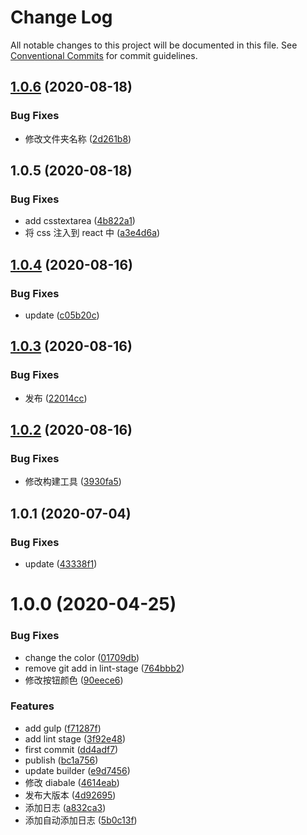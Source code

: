 # Change Log

All notable changes to this project will be documented in this file.
See [Conventional Commits](https://conventionalcommits.org) for commit guidelines.

## [1.0.6](https://github.com/nu-system/react/compare/@_nu/css-input@1.0.5...@_nu/css-input@1.0.6) (2020-08-18)

### Bug Fixes

- 修改文件夹名称 ([2d261b8](https://github.com/nu-system/react/commit/2d261b8de2b5a977482733d58902c17dd51ae880))

## 1.0.5 (2020-08-18)

### Bug Fixes

- add csstextarea ([4b822a1](https://github.com/nu-system/react/commit/4b822a1b82ec2e2ca6bdfcdd473c978653573acc))
- 将 css 注入到 react 中 ([a3e4d6a](https://github.com/nu-system/react/commit/a3e4d6a22d345e02f2580b53212f6c063176d8b1))

## [1.0.4](https://github.com/nu-system/css-input/compare/@_nu/css-input@1.0.3...@_nu/css-input@1.0.4) (2020-08-16)

### Bug Fixes

- update ([c05b20c](https://github.com/nu-system/css-input/commit/c05b20c3fd94f0884015cc0589f7c44abc218901))

## [1.0.3](https://github.com/nu-system/css-input/compare/@_nu/css-input@1.0.2...@_nu/css-input@1.0.3) (2020-08-16)

### Bug Fixes

- 发布 ([22014cc](https://github.com/nu-system/css-input/commit/22014cc0d056833c00f02db9409b19c508ca88f7))

## [1.0.2](https://github.com/nu-system/css-input/compare/@_nu/css-input@1.0.1...@_nu/css-input@1.0.2) (2020-08-16)

### Bug Fixes

- 修改构建工具 ([3930fa5](https://github.com/nu-system/css-input/commit/3930fa508af689207d8d591aab09054b4023948e))

## 1.0.1 (2020-07-04)

### Bug Fixes

- update ([43338f1](https://github.com/nu-system/css-input/commit/43338f17c5654c81aff1fcdf442acfa96785d0fd))

# 1.0.0 (2020-04-25)

### Bug Fixes

- change the color ([01709db](https://github.com/nu-system/css-input/commit/01709db950497dac8018cc8801d65b75a87057ec))
- remove git add in lint-stage ([764bbb2](https://github.com/nu-system/css-input/commit/764bbb2a0ae877a40db175701ddac6e7f0d10353))
- 修改按钮颜色 ([90eece6](https://github.com/nu-system/css-input/commit/90eece60ab632d824acfe96a6cb107c497b3c93b))

### Features

- add gulp ([f71287f](https://github.com/nu-system/css-input/commit/f71287fdc829fe7a3aef99f2a41b1bc76990cddb))
- add lint stage ([3f92e48](https://github.com/nu-system/css-input/commit/3f92e481f6e4668f6da62a665600438d8aadc127))
- first commit ([dd4adf7](https://github.com/nu-system/css-input/commit/dd4adf72b3702efcdf8d673359bacace7e36bff6))
- publish ([bc1a756](https://github.com/nu-system/css-input/commit/bc1a756e746b364da5984c6a37ecb63438a2dc56))
- update builder ([e9d7456](https://github.com/nu-system/css-input/commit/e9d745645c5e5328966011ea24d817baaf4f1ac8))
- 修改 diabale ([4614eab](https://github.com/nu-system/css-input/commit/4614eab02eade651f137ed7ebb9d6eb9d552691f))
- 发布大版本 ([4d92695](https://github.com/nu-system/css-input/commit/4d926956bee35943f91ac60b903c780b96ff2d35))
- 添加日志 ([a832ca3](https://github.com/nu-system/css-input/commit/a832ca3c9f00e068c59f6a292926f1716aad773d))
- 添加自动添加日志 ([5b0c13f](https://github.com/nu-system/css-input/commit/5b0c13f4b668275c93e62c236774fdfeba55e8f7))
